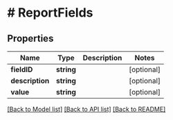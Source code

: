 # # ReportFields

## Properties

Name | Type | Description | Notes
------------ | ------------- | ------------- | -------------
**fieldID** | **string** |  | [optional] 
**description** | **string** |  | [optional] 
**value** | **string** |  | [optional] 

[[Back to Model list]](../../README.md#documentation-for-models) [[Back to API list]](../../README.md#documentation-for-api-endpoints) [[Back to README]](../../README.md)


